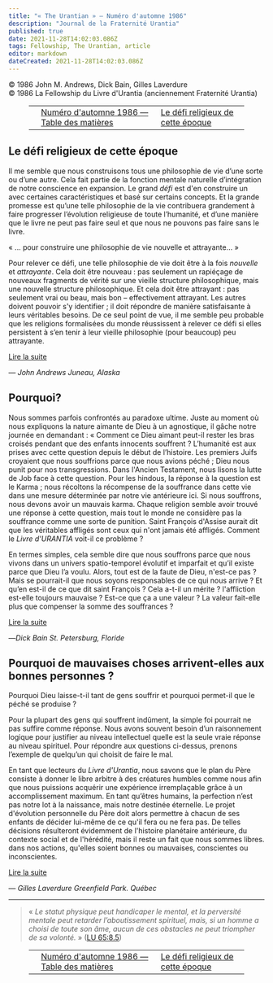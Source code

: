 ```yaml
---
title: "« The Urantian » — Numéro d'automne 1986"
description: "Journal de la Fraternité Urantia"
published: true
date: 2021-11-28T14:02:03.086Z
tags: Fellowship, The Urantian, article
editor: markdown
dateCreated: 2021-11-28T14:02:03.086Z
---
```


<p class="v-card v-sheet theme--light grey lighten-3 px-2">© 1986 John M. Andrews, Dick Bain, Gilles Laverdure<br>© 1986 La Fellowship du Livre d'Urantia (anciennement Fraternité Urantia) </p>
<figure class="table chapter-navigator">
  <table>
    <tbody>
      <tr>
        <td>
        </td>
        <td>
        <a href="/fr/index/articles_the_urantian#numéro-d'automne-1986">
          <span class="mdi mdi-book-open-variant"></span><span class="pl-2">Numéro d'automne 1986 — Table des matières</span>
        </a>
        </td>
        <td>
        <a href="/fr/article/John_M_Andrews/The_religious_challenge_of_this_age">
          <span class="pr-2">Le défi religieux de cette époque</span><span class="mdi mdi-arrow-right-drop-circle"></span>
        </a>
        </td>
      </tr>
    </tbody>
  </table>
</figure>



## Le défi religieux de cette époque

Il me semble que nous construisons tous une philosophie de vie d’une sorte ou d’une autre. Cela fait partie de la fonction mentale naturelle d’intégration de notre conscience en expansion. Le grand _défi_ est d'en construire un avec certaines caractéristiques et basé sur certains concepts. Et la grande promesse est qu’une telle philosophie de la vie contribuera grandement à faire progresser l’évolution religieuse de toute l’humanité, et d’une manière que le livre ne peut pas faire seul et que nous ne pouvons pas faire sans le livre.

« ... pour construire une philosophie de vie nouvelle et attrayante... »

Pour relever ce défi, une telle philosophie de vie doit être à la fois _nouvelle_ et _attrayante_. Cela doit être nouveau : pas seulement un rapiéçage de nouveaux fragments de vérité sur une vieille structure philosophique, mais une nouvelle structure philosophique. Et cela doit être attrayant : pas seulement vrai ou beau, mais bon – effectivement attrayant. Les autres doivent pouvoir s'y identifier ; il doit répondre de manière satisfaisante à leurs véritables besoins. De ce seul point de vue, il me semble peu probable que les religions formalisées du monde réussissent à relever ce défi si elles persistent à s’en tenir à leur vieille philosophie (pour beaucoup) peu attrayante.

[Lire la suite](/fr/article/John_M_Andrews/The_religious_challenge_of_this_age)

— _John Andrews_
_Juneau, Alaska_


## Pourquoi?

Nous sommes parfois confrontés au paradoxe ultime. Juste au moment où nous expliquons la nature aimante de Dieu à un agnostique, il gâche notre journée en demandant : « Comment ce Dieu aimant peut-il rester les bras croisés pendant que des enfants innocents souffrent ? L’humanité est aux prises avec cette question depuis le début de l’histoire. Les premiers Juifs croyaient que nous souffrions parce que nous avions péché ; Dieu nous punit pour nos transgressions. Dans l'Ancien Testament, nous lisons la lutte de Job face à cette question. Pour les hindous, la réponse à la question est le Karma ; nous récoltons la récompense de la souffrance dans cette vie dans une mesure déterminée par notre vie antérieure ici. Si nous souffrons, nous devons avoir un mauvais karma. Chaque religion semble avoir trouvé une réponse à cette question, mais tout le monde ne considère pas la souffrance comme une sorte de punition. Saint François d'Assise aurait dit que les véritables affligés sont ceux qui n'ont jamais été affligés. Comment le _Livre d'URANTIA_ voit-il ce problème ?

En termes simples, cela semble dire que nous souffrons parce que nous vivons dans un univers spatio-temporel évolutif et imparfait et qu’il existe parce que Dieu l’a voulu. Alors, tout est de la faute de Dieu, n'est-ce pas ? Mais se pourrait-il que nous soyons responsables de ce qui nous arrive ? Et qu’en est-il de ce que dit saint François ? Cela a-t-il un mérite ? l'affliction est-elle toujours mauvaise ? Est-ce que ça a une valeur ? La valeur fait-elle plus que compenser la somme des souffrances ?

[Lire la suite](/fr/article/Dick_Bain/Why)

—_Dick Bain_
_St. Petersburg, Floride_

## Pourquoi de mauvaises choses arrivent-elles aux bonnes personnes ?

Pourquoi Dieu laisse-t-il tant de gens souffrir et pourquoi permet-il que le péché se produise ?

Pour la plupart des gens qui souffrent indûment, la simple foi pourrait ne pas suffire comme réponse. Nous avons souvent besoin d’un raisonnement logique pour justifier au niveau intellectuel quelle est la seule vraie réponse au niveau spirituel. Pour répondre aux questions ci-dessus, prenons l’exemple de quelqu’un qui choisit de faire le mal.

En tant que lecteurs du _Livre d'Urantia_, nous savons que le plan du Père consiste à donner le libre arbitre à des créatures humbles comme nous afin que nous puissions acquérir une expérience irremplaçable grâce à un accomplissement maximum. En tant qu’êtres humains, la perfection n’est pas notre lot à la naissance, mais notre destinée éternelle. Le projet d'évolution personnelle du Père doit alors permettre à chacun de ses enfants de décider lui-même de ce qu'il fera ou ne fera pas. De telles décisions résulteront évidemment de l'histoire planétaire antérieure, du contexte social et de l'hérédité, mais il reste un fait que nous sommes libres. dans nos actions, qu'elles soient bonnes ou mauvaises, conscientes ou inconscientes.

[Lire la suite](/fr/article/Gilles_Laverdure/Why_do_bad_things_happen_to_good_people)

— _Gilles Laverdure_ 
_Greenfield Park. Québec_

---

> « _Le statut physique peut handicaper le mental, et la perversité mentale peut retarder l’aboutissement spirituel, mais, si un homme a choisi de toute son âme, aucun de ces obstacles ne peut triompher de sa volonté._ » ([LU 65:8.5](/fr/The_Urantia_Book/65#p8_5))





<figure class="table chapter-navigator">
  <table>
    <tbody>
      <tr>
        <td>
        </td>
        <td>
        <a href="/fr/index/articles_the_urantian#numéro-d'automne-1986">
          <span class="mdi mdi-book-open-variant"></span><span class="pl-2">Numéro d'automne 1986 — Table des matières</span>
        </a>
        </td>
        <td>
        <a href="/fr/article/John_M_Andrews/The_religious_challenge_of_this_age">
          <span class="pr-2">Le défi religieux de cette époque</span><span class="mdi mdi-arrow-right-drop-circle"></span>
        </a>
        </td>
      </tr>
    </tbody>
  </table>
</figure>
